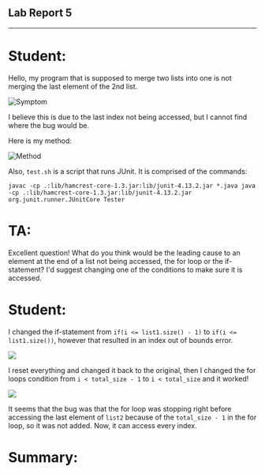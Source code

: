 ## Lab Report 5
---

# Student:

Hello, my program that is supposed to merge two lists into one is not merging the last element of the 2nd list.

![Symptom](https://i.imgur.com/6jvkgur.png)

I believe this is due to the last index not being accessed, but I cannot find where the bug would be.

Here is my method:

![Method](https://i.imgur.com/anA0pxQ.png)

Also, `test.sh` is a script that runs JUnit. It is comprised of the commands:

`javac -cp .:lib/hamcrest-core-1.3.jar:lib/junit-4.13.2.jar *.java
java -cp .:lib/hamcrest-core-1.3.jar:lib/junit-4.13.2.jar org.junit.runner.JUnitCore Tester
`

# TA:

Excellent question! What do you think would be the leading cause to an element at the end of a list not being accessed, the for loop or the if-statement? I'd suggest changing one of the conditions to make sure it is accessed.

# Student:

I changed the if-statement from `if(i <= list1.size() - 1)` to `if(i <= list1.size())`, however that resulted in an index out of bounds error.

![](https://imgur.com/JRZqf2c)

I reset everything and changed it back to the original, then I changed the for loops condition from `i < total_size - 1` to `i < total_size` and it worked!

![](https://i.imgur.com/A4D6SSH.png)

It seems that the bug was that the for loop was stopping right before accessing the last element of `list2` because of the `total_size - 1` in the for loop, so it was not added. Now, it can access every index.

# Summary:





